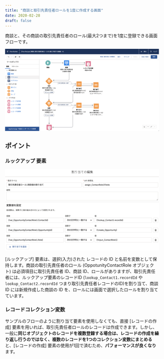 ```yaml
---
title: "商談と取引先責任者ロールを1度に作成する画面"
date: 2020-02-28
draft: false
---
```


商談と、その商談の取引先責任者のロール(最大2つまで)を1度に登録できる画面フローです。

![](screenshot.png)

## ポイント

### ルックアップ 要素
![](lookup.png)

[ルックアップ] 要素は、選択(入力)された レコードの ID と名前を変数として保持します。商談の取引先責任者のロール (OppotunityContactRole オブジェクト) は必須項目に取引先責任者 ID、商談 ID、ロールがありますが、取引先責任者には、ルックアップ要素のレコードID (`lookup_Contact1.recordId` や `lookup_Contact2.recordId` つまり取引先責任者レコードのID)を割り当て、商談 ID には新規作成した商談の ID を、ロールには画面で選択したロールを割り当てています。

### レコードコレクション変数
サンプルのフローのように割り当て要素を使用しなくても、直接 [レコードの作成] 要素を用いれば、取引先責任者ロールのレコードは作成できます。しかし、一般に**同じオブジェクトのレコードを複数登録する場合は、レコードの作成を繰り返し行うのではなく、複数のレコードを1つのコレクション変数にまとめる**と、[レコードの作成] 要素の使用が1回で済むため、**パフォーマンスが良くなり**ます。

